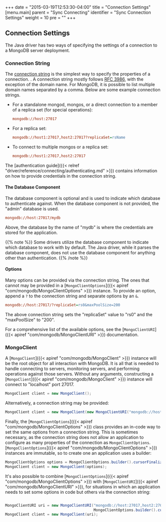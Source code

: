 +++
date = "2015-03-19T12:53:30-04:00"
title = "Connection Settings"
[menu.main]
  parent = "Sync Connecting"
  identifier = "Sync Connection Settings"
  weight = 10
  pre = "<i class='fa'></i>"
+++

## Connection Settings

The Java driver has two ways of specifying the settings of a connection to a MongoDB server deployment.

### Connection String

The [connection string](http://docs.mongodb.org/manual/reference/connection-string/) is the simplest way to specify the properties of a 
connection. . A connection string mostly follows [RFC 3986](http://tools.ietf.org/html/rfc3986), with the exception of the domain name.
 For MongoDB, it is possible to list multiple domain names separated by a comma. Below are some example connection strings.


- For a standalone mongod, mongos, or a direct connection to a member of a replica set (for special operations):

	```ini
	mongodb://host:27017
	```

- For a replica set:

	```ini
	mongodb://host1:27017,host2:27017?replicaSet=rsName
	```


- To connect to multiple mongos or a replica set:

	```ini
	mongodb://host1:27017,host2:27017
	```

The [authentication guide]({{< relref "driver/reference/connecting/authenticating.md" >}}) contains information on how to provide credentials in the connection string.

#### The Database Component

The database component is optional and is used to indicate which database to authenticate against. When the database component is not
provided, the "admin" database is used.

```ini
mongodb://host:27017/mydb
```

Above, the database by the name of "mydb" is where the credentials are stored for the application.

{{% note %}}
Some drivers utilize the database component to indicate which database to work with by default. The Java driver, while it parses the 
database component, does not use the database component for anything other than authentication.
{{% /note %}}

#### Options

Many options can be provided via the connection string. The ones that cannot may be provided in a 
[`MongoClientOptions`]({{< apiref "com/mongodb/MongoClientOptions" >}}) instance. To
provide an option, append a `?` to the connection string and separate options by an `&`.

```ini
mongodb://host:27017/?replicaSet=rs0&maxPoolSize=200
```

The above connection string sets the "replicaSet" value to "rs0" and the "maxPoolSize" to "200".

For a comprehensive list of the available options, see the [`MongoClientURI`]({{< apiref "com/mongodb/MongoClientURI" >}}) documentation.  


### MongoClient

A [`MongoClient`]({{< apiref "com/mongodb/MongoClient" >}}) instance will be the root object for all interaction with MongoDB. It is all 
that is needed to handle connecting to servers, monitoring servers, and performing operations against those servers. Without any 
arguments, constructing a [`MongoClient`]({{< apiref "com/mongodb/MongoClient" >}}) instance will connect to "localhost" port 27017.  

```java
MongoClient client = new MongoClient();
```

Alternatively, a connection string may be provided:

```java
MongoClient client = new MongoClient(new MongoClientURI("mongodb://host:27017,host2:27017/?replicaSet=rs0"));
```

Finally, the [`MongoClientOptions`]({{< apiref "com/mongodb/MongoClientOptions" >}}) class provides an in-code way to set the same 
options from a connection string.  This is sometimes 
necessary, as the connection string does not allow an application to configure as many properties of the connection as 
`MongoClientOptions`.  
[`MongoClientOptions`]({{< apiref "com/mongodb/MongoClientOptions" >}}) instances are immutable, so to create one an application uses a
 builder: 

```java
MongoClientOptions options = MongoClientOptions.builder().cursorFinalizerEnabled(false).build();
MongoClient client = new MongoClient(options);
```

It's also possible to combine [`MongoClientOptions`]({{< apiref "com/mongodb/MongoClientOptions" >}}) with 
[`MongoClientURI`]({{< apiref "com/mongodb/MongoClientURI" >}}), for situations in which an application needs to set some options
in code but others via the connection string:

```java

MongoClientURI uri = new MongoClientURI("mongodb://host:27017,host2:27017/?replicaSet=rs0",
                                        MongoClientOptions.builder().cursorFinalizerEnabled(false))
MongoClient client = new MongoClient(uri);
```
